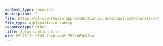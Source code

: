 ```yaml
---
content_type: resource
description: ''
file: https://ol-ocw-studio-app-production.s3.amazonaws.com/courses/5-07sc-biological-chemistry-i-fall-2013/07c721fb95d37a4ba4b9766c063643fa_gbOyppJ9OK4.srt
file_type: application/x-subrip
resourcetype: Other
title: 3play caption file
uid: 07c721fb-95d3-7a4b-a4b9-766c063643fa
---
```

